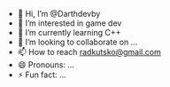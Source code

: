 - 👋 Hi, I’m @Darthdevby
- 👀 I’m interested in game dev
- 🌱 I’m currently learning C++
- 💞️ I’m looking to collaborate on ...
- 📫 How to reach radkutsko@gmail.com
- 😄 Pronouns: ...
- ⚡ Fun fact: ...

<!---
Darthdevby/Darthdevby is a ✨ special ✨ repository because its `README.md` (this file) appears on your GitHub profile.
You can click the Preview link to take a look at your changes.
--->
